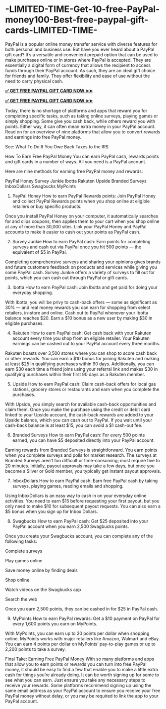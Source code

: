 # -LIMITED-TIME-Get-10-free-PayPal-money100-Best-free-paypal-gift-cards-LIMITED-TIME-
PayPal is a popular online money transfer service with diverse features for both personal and business use. But have you ever heard about a PayPal gift card? It’s a versatile and convenient prepaid option that can be used to make purchases online or in stores where PayPal is accepted. They are essentially a digital form of currency that allows the recipient to access funds through their PayPal account. As such, they are an ideal gift choice for friends and family. They offer flexibility and ease of use without the need to carry physical cash.


**[✅ GET FREE PAYPAL GIFT CARD NOW ➤➤](https://bestoffers1.xyz/paypal-gift-card/)**


**[✅ GET FREE PAYPAL GIFT CARD NOW ➤➤](https://bestoffers1.xyz/paypal-gift-card/)**


Today, there is no shortage of platforms and apps that reward you for completing specific tasks, such as taking online surveys, playing games or simply shopping. Some give you cash back, while others reward you with points. Either way, it can often mean extra money in your PayPal account. Read on for an overview of nine platforms that allow you to convert rewards and earnings into free PayPal money.

See: What To Do If You Owe Back Taxes to the IRS

How To Earn Free PayPal Money
You can earn PayPal cash, rewards points and gift cards in a number of ways. All you need is a PayPal account.

Here are nine methods for earning free PayPal money and rewards:

PayPal Honey
Survey Junkie
Ibotta
Rakuten
Upside
Branded Surveys
InboxDollars
Swagbucks
MyPoints
1. PayPal Honey
How to earn PayPal Rewards points: Join PayPal Honey and collect PayPal Rewards points when you shop online at eligible retailers or buy specific products.

Once you install PayPal Honey on your computer, it automatically searches for and clips coupons, then applies them to your cart when you shop online at any of more than 30,000 sites. Link your PayPal Honey and PayPal accounts to make it easier to cash out your points as PayPal cash.

2. Survey Junkie
How to earn PayPal cash: Earn points for completing surveys and cash out via PayPal once you hit 500 points — the equivalent of $5 in PayPal.

Completing comprehensive surveys and sharing your opinions gives brands and future customers feedback on products and services while giving you some PayPal cash. Survey Junkie offers a variety of surveys to fill out for points, which you can cash out through PayPal or gift cards.

3. Ibotta
How to earn PayPal cash: Join Ibotta and get paid for doing your everyday shopping.

With Ibotta, you will be privy to cash-back offers — some as significant as 30% — and real money rewards you can earn for shopping from select retailers, in-store and online. Cash out to PayPal whenever your Ibotta balance reaches $20. Earn a $10 bonus as a new user by making $30 in eligible purchases.

4. Rakuten
How to earn PayPal cash: Get cash back with your Rakuten account every time you shop from an eligible retailer. Your Rakuten earnings can be cashed out to your PayPal account every three months.

Rakuten boasts over 3,500 stores where you can shop to score cash back or other rewards. You can earn a $10 bonus for joining Rakuten and making at least $25 in qualifying purchases within 90 days. Additionally, you can earn $30 each time a friend joins using your referral link and makes $30 in qualifying purchases within their first 90 days as a Rakuten member.

5. Upside
How to earn PayPal cash: Claim cash-back offers for local gas stations, grocery stores or restaurants and earn when you complete the purchases.

With Upside, you simply search for available cash-back opportunities and claim them. Once you make the purchase using the credit or debit card linked to your Upside account, the cash-back rewards are added to your Upside balance, which you can cash out to PayPal. If you wait until your cash-back balance is at least $15, you can avoid a $1 cash-out fee.


6. Branded Surveys
How to earn PayPal cash: For every 500 points earned, you can have $5 deposited directly into your PayPal account.

Earning rewards from Branded Surveys is straightforward. You earn points when you complete surveys and polls for market research. The surveys at Branded Surveys aren’t too difficult or time-consuming; most require five to 20 minutes. Initially, payout approvals may take a few days, but once you become a Silver or Gold member, you typically get instant payout approvals.

7. InboxDollars
How to earn PayPal cash: Earn free PayPal cash by taking surveys, playing games, reading emails and shopping.

Using InboxDollars is an easy way to cash in on your everyday online activities. You need to earn $15 before requesting your first payout, but you only need to make $10 for subsequent payout requests. You can also earn a $5 bonus when you sign up for Inbox Dollars.

8. Swagbucks
How to earn PayPal cash: Get $25 deposited into your PayPal account when you earn 2,500 Swagbucks points.

Once you create your Swagbucks account, you can complete any of the following tasks:

Complete surveys

Play games online

Save money online by finding deals

Shop online

Watch videos on the Swagbucks app

Search the web

 Once you earn 2,500 points, they can be cashed in for $25 in PayPal cash.

9. MyPoints
How to earn PayPal rewards: Get a $10 payment on PayPal for every 1,600 points you earn on MyPoints.

With MyPoints, you can earn up to 20 points per dollar when shopping online. MyPoints works with major retailers like Amazon, Walmart and eBay. You can earn 4 points per dollar on MyPoints’ pay-to-play games or up to 2,200 points to take a survey.

Final Take: Earning Free PayPal Money
With so many platforms and apps that allow you to earn points or rewards you can turn into free PayPal money, it should be easy to find a few that enable you to make a little extra cash for things you’re already doing. It can be worth signing up for some to see what you can earn. Just ensure you take any necessary steps to receive your rewards. Some platforms recommend signing up using the same email address as your PayPal account to ensure you receive your free PayPal money without delay, or you may be required to link the app to your PayPal account.
